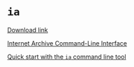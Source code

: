# `ia`

[Download link](https://archive.org/download/ia-pex/ia)

[Internet Archive Command-Line Interface](https://archive.org/developers/internetarchive/cli.html)

[Quick start with the `ia` command line tool](https://archive.org/developers/quick-start-cli.html)
